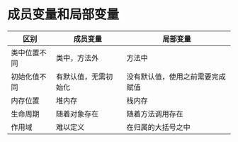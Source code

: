 # 成员变量和局部变量

| 区别         | 成员变量             | 局部变量                         |
| ------------ | -------------------- | -------------------------------- |
| 类中位置不同 | 类中，方法外         | 方法中                           |
| 初始化值不同 | 有默认值，无需初始化 | 没有默认值，使用之前需要完成赋值 |
| 内存位置     | 堆内存               | 栈内存                           |
| 生命周期     | 随着对象存在         | 随着方法调用存在                 |
| 作用域       | 难以定义             | 在归属的大括号之中                                 |

